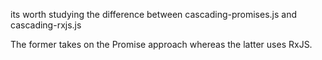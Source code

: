 its worth studying the difference between cascading-promises.js and cascading-rxjs.js

The former takes on the Promise approach whereas the latter uses RxJS.
